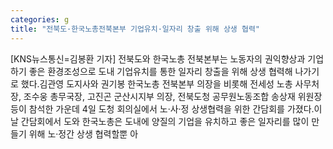 ```yaml
---
categories: g
title: "전북도·한국노총전북본부 기업유치·일자리 창출 위해 상생 협력"
---
```

[KNS뉴스통신=김봉환 기자] 전북도와 한국노총 전북본부는 노동자의 권익향상과 기업하기 좋은 환경조성으로 도내 기업유치를 통한 일자리 창출을 위해 상생 협력해 나가기로 했다.김관영 도지사와 권기봉 한국노총 전북본부 의장을 비롯해 전세성 노총 사무처장, 조수웅 총무국장, 고진곤 군산시지부 의장, 전북도청 공무원노동조합 송상재 위원장 등이 참석한 가운데 4일 도청 회의실에서 노·사·정 상생협력을 위한 간담회를 가졌다.이날 간담회에서 도와 한국노총은 도내에 양질의 기업을 유치하고 좋은 일자리를 많이 만들기 위해 노·정간 상생 협력할뿐 아